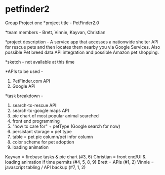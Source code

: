 # petfinder2
Group Project one
*project title - PetFinder2.0

*team members - Brett, Vinnie, Kayvan, Christian

*project description - 
A service app that accesses a nationwide shelter API for rescue pets and then locates them nearby you via Google Services. Also possible Pet breed data API integration and possible Amazon pet shopping.

*sketch - not available at this time

*APIs to be used - 
1. PetFinder.com API
2. Google API

*task breakdown - 
1. search-to-rescue API
2. search-to-google maps API
3. pie chart of most popular animal searched
4. front end programming
5. "how to care for" + petType (Google search for now)
6. persistant storage = pet type
7. table = pet pic column/pet infor column
8. color scheme for pet adoption
9. loading animation

Kayvan = firebase tasks & pie chart (#3, 6)
Christian = front end/UI & loading animation if time permits (#4, 5, 8, 9)
Brett = APIs (#1, 2)
Vinnie = javascript tabling / API backup (#7, 1, 2)
